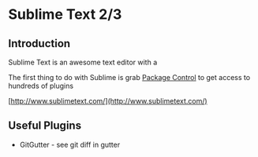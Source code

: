 # Sublime Text 2/3

## Introduction

Sublime Text is an awesome text editor with a

The first thing to do with Sublime is grab [Package Control](https://sublime.wbond.net/) to get access to hundreds of plugins

[http://www.sublimetext.com/](http://www.sublimetext.com/)

## Useful Plugins

* GitGutter - see git diff in gutter


